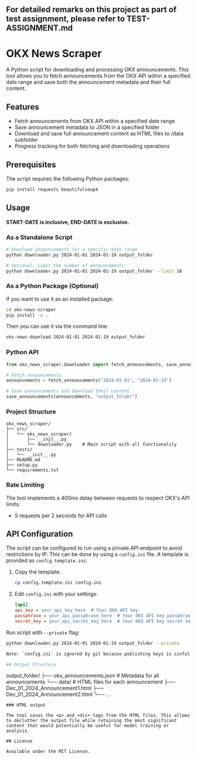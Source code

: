 ## For detailed remarks on this project as part of test assignment, please refer to TEST-ASSIGNMENT.md

# OKX News Scraper

A Python script for downloading and processing OKX announcements. This tool allows you to fetch announcements from the OKX API within a specified date range and save both the announcement metadata and their full content.

## Features

- Fetch announcements from OKX API within a specified date range
- Save announcement metadata to JSON in a specified folder
- Download and save full announcement content as HTML files to /data subfolder
- Progress tracking for both fetching and downloading operations

## Prerequisites

The script requires the following Python packages:
```bash
pip install requests beautifulsoup4
```

## Usage

**START-DATE is inclusive, END-DATE is exclusive.**

### As a Standalone Script

```bash
# Download announcements for a specific date range
python downloader.py 2024-01-01 2024-01-19 output_folder

# Optional: Limit the number of announcements
python downloader.py 2024-01-01 2024-01-19 output_folder --limit 10
```

### As a Python Package (Optional)

If you want to use it as an installed package:

```bash
cd okx-news-scraper
pip install -e .
```

Then you can use it via the command line:
```bash
okx-news-download 2024-01-01 2024-01-19 output_folder
```

### Python API

```python
from okx_news_scraper.downloader import fetch_announcements, save_announcements

# Fetch announcements
announcements = fetch_announcements("2024-01-01", "2024-01-19")

# Save announcements and download their content
save_announcements(announcements, "output_folder")
```

### Project Structure

```
okx_news_scraper/
├── src/
│   └── okx_news_scraper/
│       ├── __init__.py
│       └── downloader.py    # Main script with all functionality
├── tests/
│   └── __init__.py
├── README.md
├── setup.py
└── requirements.txt
```

### Rate Limiting

The tool implements a 400ms delay between requests to respect OKX's API limits:
- 5 requests per 2 seconds for API calls

## API Configuration

The script can be configured to run using a private API endpoint to avoid restrictions by IP. This can be done by using a `config.ini` file. A template is provided as `config.template.ini`:

1. Copy the template:
   ```bash
   cp config.template.ini config.ini
   ```

2. Edit `config.ini` with your settings:
   ```ini
   [api]
   api_key = your_api_key_here  # Your OKX API key
   passphrase = your_api_passphrase_here  # Your OKX API key passphrase
   secret_key = your_api_secret_key_here  # Your OKX API key secret key
   ```

Run script with `--private` flag:
```bash
python downloader.py 2024-01-01 2024-01-19 output_folder --private

Note: `config.ini` is ignored by git because publishing keys is sinful.

## Output Structure

```
output_folder/
├── okx_announcements.json    # Metadata for all announcements
└── data/                     # HTML files for each announcement
    ├── Dec_01_2024_Announcement1.html
    ├── Dec_01_2024_Announcement2.html
    └── ...
```
### HTML output

The tool saves the <p> and <div> tags from the HTML files. This allows to declutter the output file while retaining the most significant content that would potentially be useful for model training or analysis.

## License

Available under the MIT License.
